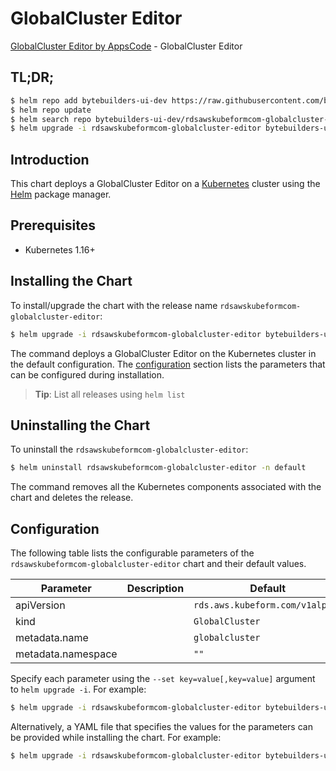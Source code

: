 # GlobalCluster Editor

[GlobalCluster Editor by AppsCode](https://byte.builders) - GlobalCluster Editor

## TL;DR;

```bash
$ helm repo add bytebuilders-ui-dev https://raw.githubusercontent.com/bytebuilders/ui-wizards/
$ helm repo update
$ helm search repo bytebuilders-ui-dev/rdsawskubeformcom-globalcluster-editor --version=v0.4.17
$ helm upgrade -i rdsawskubeformcom-globalcluster-editor bytebuilders-ui-dev/rdsawskubeformcom-globalcluster-editor -n default --create-namespace --version=v0.4.17
```

## Introduction

This chart deploys a GlobalCluster Editor on a [Kubernetes](http://kubernetes.io) cluster using the [Helm](https://helm.sh) package manager.

## Prerequisites

- Kubernetes 1.16+

## Installing the Chart

To install/upgrade the chart with the release name `rdsawskubeformcom-globalcluster-editor`:

```bash
$ helm upgrade -i rdsawskubeformcom-globalcluster-editor bytebuilders-ui-dev/rdsawskubeformcom-globalcluster-editor -n default --create-namespace --version=v0.4.17
```

The command deploys a GlobalCluster Editor on the Kubernetes cluster in the default configuration. The [configuration](#configuration) section lists the parameters that can be configured during installation.

> **Tip**: List all releases using `helm list`

## Uninstalling the Chart

To uninstall the `rdsawskubeformcom-globalcluster-editor`:

```bash
$ helm uninstall rdsawskubeformcom-globalcluster-editor -n default
```

The command removes all the Kubernetes components associated with the chart and deletes the release.

## Configuration

The following table lists the configurable parameters of the `rdsawskubeformcom-globalcluster-editor` chart and their default values.

|     Parameter      | Description |                  Default                   |
|--------------------|-------------|--------------------------------------------|
| apiVersion         |             | <code>rds.aws.kubeform.com/v1alpha1</code> |
| kind               |             | <code>GlobalCluster</code>                 |
| metadata.name      |             | <code>globalcluster</code>                 |
| metadata.namespace |             | <code>""</code>                            |


Specify each parameter using the `--set key=value[,key=value]` argument to `helm upgrade -i`. For example:

```bash
$ helm upgrade -i rdsawskubeformcom-globalcluster-editor bytebuilders-ui-dev/rdsawskubeformcom-globalcluster-editor -n default --create-namespace --version=v0.4.17 --set apiVersion=rds.aws.kubeform.com/v1alpha1
```

Alternatively, a YAML file that specifies the values for the parameters can be provided while
installing the chart. For example:

```bash
$ helm upgrade -i rdsawskubeformcom-globalcluster-editor bytebuilders-ui-dev/rdsawskubeformcom-globalcluster-editor -n default --create-namespace --version=v0.4.17 --values values.yaml
```
